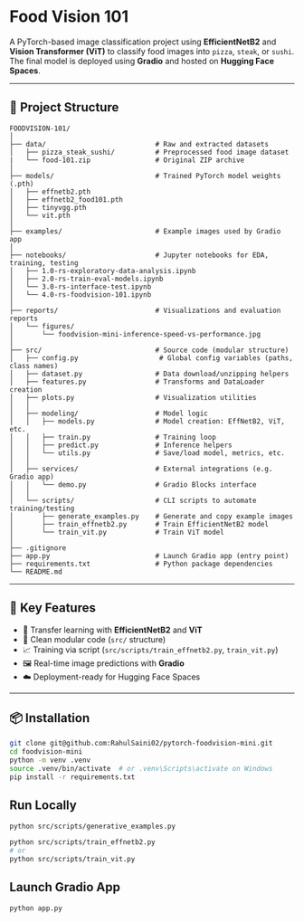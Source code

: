 # Food Vision 101

A PyTorch-based image classification project using **EfficientNetB2** and **Vision Transformer (ViT)** to classify food images into `pizza`, `steak`, or `sushi`. The final model is deployed using **Gradio** and hosted on **Hugging Face Spaces**.

---

## 🚀 Project Structure

```
FOODVISION-101/
│
├── data/                           # Raw and extracted datasets
│   ├── pizza_steak_sushi/          # Preprocessed food image dataset
|   └── food-101.zip                # Original ZIP archive
│
├── models/                         # Trained PyTorch model weights (.pth)
│   ├── effnetb2.pth
│   ├── effnetb2_food101.pth
│   ├── tinyvgg.pth
│   └── vit.pth
│
├── examples/                       # Example images used by Gradio app
│
├── notebooks/                      # Jupyter notebooks for EDA, training, testing
│   ├── 1.0-rs-exploratory-data-analysis.ipynb
│   ├── 2.0-rs-train-eval-models.ipynb
│   └── 3.0-rs-interface-test.ipynb
│   └── 4.0-rs-foodvision-101.ipynb
│
├── reports/                        # Visualizations and evaluation reports
│   └── figures/
│       └── foodvision-mini-inference-speed-vs-performance.jpg
│
├── src/                            # Source code (modular structure)
│   ├── config.py                    # Global config variables (paths, class names)
│   ├── dataset.py                  # Data download/unzipping helpers
│   ├── features.py                 # Transforms and DataLoader creation
│   ├── plots.py                    # Visualization utilities
│   │
│   ├── modeling/                   # Model logic
│   │   ├── models.py               # Model creation: EffNetB2, ViT, etc.
│   │   ├── train.py                # Training loop
│   │   ├── predict.py              # Inference helpers
│   │   └── utils.py                # Save/load model, metrics, etc.
│   │
│   ├── services/                   # External integrations (e.g. Gradio app)
│   │   └── demo.py                 # Gradio Blocks interface
│   │
│   └── scripts/                    # CLI scripts to automate training/testing
│       ├── generate_examples.py    # Generate and copy example images
│       ├── train_effnetb2.py       # Train EfficientNetB2 model
│       └── train_vit.py            # Train ViT model
│
├── .gitignore
├── app.py                          # Launch Gradio app (entry point)
├── requirements.txt                # Python package dependencies
└── README.md

```
---

## 🧠 Key Features

- 🧠 Transfer learning with **EfficientNetB2** and **ViT**
- 🧹 Clean modular code (`src/` structure)
- 📈 Training via script (`src/scripts/train_effnetb2.py`, `train_vit.py`)
- 🖼️ Real-time image predictions with **Gradio**
- ☁️ Deployment-ready for Hugging Face Spaces

---

## 📦 Installation

```bash
git clone git@github.com:RahulSaini02/pytorch-foodvision-mini.git
cd foodvision-mini
python -m venv .venv
source .venv/bin/activate  # or .venv\Scripts\activate on Windows
pip install -r requirements.txt
```

## Run Locally

```bash
python src/scripts/generative_examples.py

python src/scripts/train_effnetb2.py
# or
python src/scripts/train_vit.py
```

## Launch Gradio App
```bash
python app.py
```